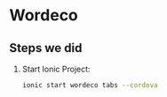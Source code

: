 # Wordeco

## Steps we did
1. Start Ionic Project:
    ```bash
    ionic start wordeco tabs --cordova
    ```